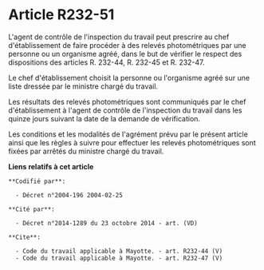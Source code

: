 # Article R232-51

L'agent de contrôle de l'inspection du travail peut prescrire au chef d'établissement de faire procéder à des relevés
photométriques par une personne ou un organisme agréé, dans le but de vérifier le respect des dispositions des articles R.
232-44, R. 232-45 et R. 232-47. 

Le chef d'établissement choisit la personne ou l'organisme agréé sur une liste dressée par le ministre chargé du travail. 

Les résultats des relevés photométriques sont communiqués par le chef d'établissement à l'agent de contrôle de l'inspection
du travail dans les quinze jours suivant la date de la demande de vérification. 

Les conditions et les modalités de l'agrément prévu par le présent article ainsi que les règles à suivre pour effectuer les
relevés photométriques sont fixées par arrêtés du ministre chargé du travail.

**Liens relatifs à cet article**

	**Codifié par**:

	  - Décret n°2004-196 2004-02-25

	**Cité par**:

	  - Décret n°2014-1289 du 23 octobre 2014 - art. (VD)

	**Cite**:

	  - Code du travail applicable à Mayotte. - art. R232-44 (V)
	  - Code du travail applicable à Mayotte. - art. R232-47 (V)
